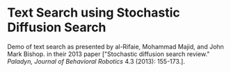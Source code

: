 # Text Search using Stochastic Diffusion Search
Demo of text search as presented by al-Rifaie, Mohammad Majid, and John Mark Bishop. in their 2013 paper ["Stochastic diffusion search review." *Paladyn, Journal of Behavioral Robotics* 4.3 (2013): 155-173.].
